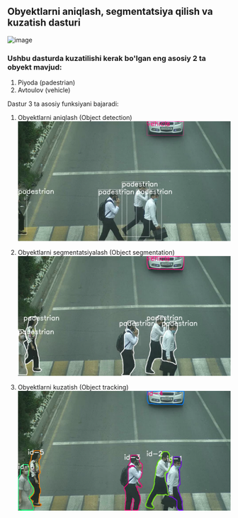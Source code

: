 ## Obyektlarni aniqlash, segmentatsiya qilish va kuzatish dasturi

![image](https://github.com/MisterFoziljon/AIRI-Violance/blob/main/Violance%20step-1/demonstration/image.png)

### Ushbu dasturda kuzatilishi kerak bo'lgan eng asosiy 2 ta obyekt mavjud:
1. Piyoda (padestrian)
2. Avtoulov (vehicle)

Dastur 3 ta asosiy funksiyani bajaradi:
1. Obyektlarni aniqlash (Object detection)
![image](https://github.com/MisterFoziljon/AIRI-Violance/blob/main/Violance%20step-1/demonstration/detection.png)

2. Obyektlarni segmentatsiyalash (Object segmentation)
![image](https://github.com/MisterFoziljon/AIRI-Violance/blob/main/Violance%20step-1/demonstration/segmentation.png)

3. Obyektlarni kuzatish (Object tracking)
![image](https://github.com/MisterFoziljon/AIRI-Violance/blob/main/Violance%20step-1/demonstration/tracking.png)




